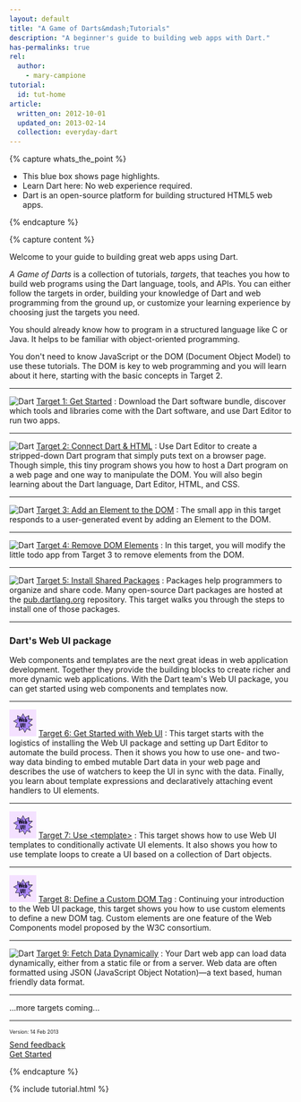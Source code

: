 ```yaml
---
layout: default
title: "A Game of Darts&mdash;Tutorials"
description: "A beginner's guide to building web apps with Dart."
has-permalinks: true
rel:
  author:
    - mary-campione
tutorial:
  id: tut-home
article:
  written_on: 2012-10-01
  updated_on: 2013-02-14
  collection: everyday-dart
---
```


{% capture whats_the_point %}

* This blue box shows page highlights.
* Learn Dart here: No web experience required.
* Dart is an open-source platform for building structured HTML5 web apps.

{% endcapture %}

{% capture content %}

Welcome to 
your guide to building great web apps using Dart.

*A Game of Darts* is a collection of tutorials, _targets_,
that teaches you how to build web programs
using the Dart language, tools, and APIs.
You can either follow the targets in order,
building your knowledge of Dart and web programming
from the ground up,
or customize your learning experience by
choosing just the targets you need.

You should already know how to program in a structured language
like C or Java.
It helps to be familiar with object-oriented programming.

You don't need to know JavaScript or the DOM
(Document Object Model) to use these tutorials.
The DOM is key to web programming
and you will learn about it here,
starting with the basic concepts in Target 2.

<hr>

<img src="/imgs/Dart_Logo_21.png" width="21" height="21" alt="Dart"> [ Target 1: Get Started](get-started/)
: Download the Dart software bundle,
discover which tools and libraries come with the Dart software,
and use Dart Editor to run two apps.

<hr>

<img src="/imgs/Dart_Logo_21.png" width="21" height="21" alt="Dart"> [ Target 2: Connect Dart &amp; HTML](connect-dart-html/)
: Use Dart Editor to create
a stripped-down Dart program
that simply puts text on a browser page.
Though simple,
this tiny program
shows you how to host a Dart program on a web page
and one way to manipulate the DOM.
You will also begin learning about the Dart language,
Dart Editor, HTML, and CSS.

<hr>

<img src="/imgs/Dart_Logo_21.png" width="21" height="21" alt="Dart"> [ Target 3: Add an Element to the DOM](add-elements/)
: The small app in this target
responds to a user-generated event
by adding an Element to the DOM.

<hr>

<img src="/imgs/Dart_Logo_21.png" width="21" height="21" alt="Dart"> [ Target 4: Remove DOM Elements](remove-elements/)
: In this target,
you will modify the little todo app from Target 3
to remove elements from the DOM.

<hr>

<img src="/imgs/Dart_Logo_21.png" width="21" height="21" alt="Dart"> [ Target 5: Install Shared Packages](packages/)
: Packages help programmers to organize and share code.
Many open-source Dart packages are hosted at the
<a href="http://pub.dartlang.org/">pub.dartlang.org</a>
repository.
This target walks you through the steps to install one of those packages.

<hr>

<div id="target-group" markdown="1">
<h3> <i class="icon-magic"> </i> Dart's Web UI package</h3>
Web components and templates
are the next great ideas in web application development.
Together they provide the building blocks to
create richer and more dynamic web applications.
With the Dart team's Web UI package,
you can get started using web components and templates now.

<hr>

<img src="web-ui-icon.png" width="48" height="48"> [ Target 6: Get Started with Web UI](web-ui/)
: This target starts with the logistics
of installing the Web UI package and
setting up Dart Editor to automate the build process.
Then it shows you how to use one- and two- way data binding
to embed mutable Dart data in your web page
and describes the use of watchers to keep the UI
in sync with the data.
Finally, you learn about template expressions
and declaratively attaching event handlers to UI elements.

<hr>

<img src="web-ui-icon.png" width="48" height="48"> [ Target 7: Use &lt;template&gt;](templates/)
: This target shows how to use Web UI templates
to conditionally activate UI elements.
It also shows you how to use template loops to
create a UI based on a collection of Dart objects.
<hr>

<img src="web-ui-icon.png" width="48" height="48"> [ Target 8: Define a Custom DOM Tag](custom-elements/)
: Continuing your introduction to the Web UI package,
this target shows you how to use custom elements to
define a new DOM tag.
Custom elements are one feature
of the Web Components model proposed by the W3C consortium.

</div>
<hr>

<img src="/imgs/Dart_Logo_21.png" width="21" height="21" alt="Dart"> [ Target 9: Fetch Data Dynamically](fetchdata/)
: Your Dart web app can load data dynamically,
either from a static file or from a server.
Web data are often formatted using JSON (JavaScript Object Notation)&mdash;a
text based, human friendly data format.

<div>
  <hr>
  <div class="row">
    <div class="span1">
    <font size="24">
    <i class="icon-bullhorn"> </i>
    </font>
    </div>
    <div class="span8">
...more targets coming...
    </div>
  </div>
<hr>
</div>

<div class="row">
  <div class="span3">
  <p style="font-size:xx-small">Version: 14 Feb 2013</p>
  </div>
  <div class="span3">
<a href="http://code.google.com/p/dart/issues/entry?template=Tutorial%20feedback"
 target="_blank">
<i class="icon-comment"> </i>
Send feedback
</a>
  </div>
  <div class="span3">
  <a href="/docs/tutorials/get-started/" class="pull-right">Get Started <i class="icon-chevron-right"> </i></a>
  </div>
</div>

{% endcapture %}

{% include tutorial.html %}

